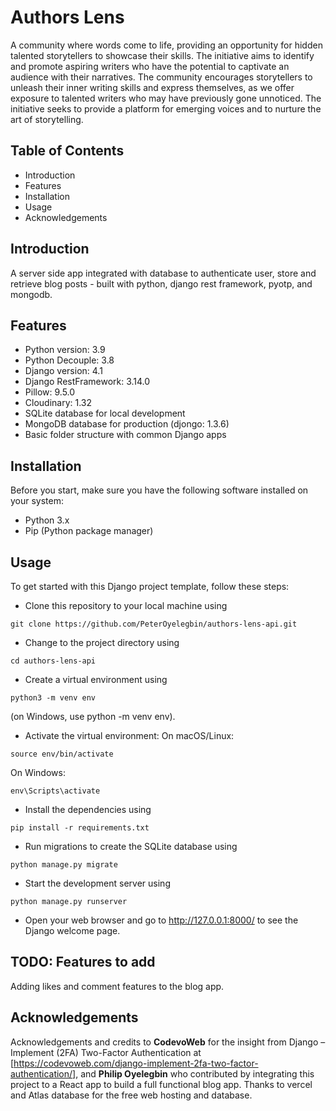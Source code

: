 # Authors Lens
A community where words come to life, providing an opportunity for hidden talented storytellers to showcase their skills. The initiative aims to identify and promote aspiring writers who have the potential to captivate an audience with their narratives. The community encourages storytellers to unleash their inner writing skills and express themselves, as we offer exposure to talented writers who may have previously gone unnoticed. The initiative seeks to provide a platform for emerging voices and to nurture the art of storytelling.


## Table of Contents
* Introduction
* Features
* Installation
* Usage
* Acknowledgements


## Introduction
A server side app integrated with database to authenticate user, store and retrieve blog posts - built with python, django rest framework, pyotp, and mongodb.


## Features
* Python version: 3.9
* Python Decouple: 3.8
* Django version: 4.1
* Django RestFramework: 3.14.0
* Pillow: 9.5.0
* Cloudinary: 1.32
* SQLite database for local development
* MongoDB database for production (djongo: 1.3.6)
* Basic folder structure with common Django apps


## Installation
Before you start, make sure you have the following software installed on your system:
* Python 3.x
* Pip (Python package manager)


## Usage
To get started with this Django project template, follow these steps:
* Clone this repository to your local machine using 
```console
git clone https://github.com/PeterOyelegbin/authors-lens-api.git
```

* Change to the project directory using 
```console
cd authors-lens-api
```

* Create a virtual environment using
```console
python3 -m venv env
```
(on Windows, use python -m venv env).

* Activate the virtual environment:
On macOS/Linux:
```console
source env/bin/activate
```
On Windows: 
```console
env\Scripts\activate
```

* Install the dependencies using
```console
pip install -r requirements.txt
```

* Run migrations to create the SQLite database using
```console
python manage.py migrate
```

* Start the development server using
```console
python manage.py runserver
```

* Open your web browser and go to http://127.0.0.1:8000/ to see the Django welcome page.


## TODO: Features to add
Adding likes and comment features to the blog app.


## Acknowledgements
Acknowledgements and credits to **CodevoWeb** for the insight from Django – Implement (2FA) Two-Factor Authentication at [https://codevoweb.com/django-implement-2fa-two-factor-authentication/], and **Philip Oyelegbin** who contributed by integrating this project to a React app to build a full functional blog app. Thanks to vercel and Atlas database for the free web hosting and database.

